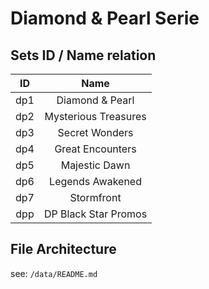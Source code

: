 # Diamond & Pearl Serie

## Sets ID / Name relation

| ID       | Name                 |
| :------: | :------------------: |
| dp1      | Diamond & Pearl      |
| dp2      | Mysterious Treasures |
| dp3      | Secret Wonders       |
| dp4      | Great Encounters     |
| dp5      | Majestic Dawn        |
| dp6      | Legends Awakened     |
| dp7      | Stormfront           |
| dpp      | DP Black Star Promos |

## File Architecture

see: `/data/README.md`
